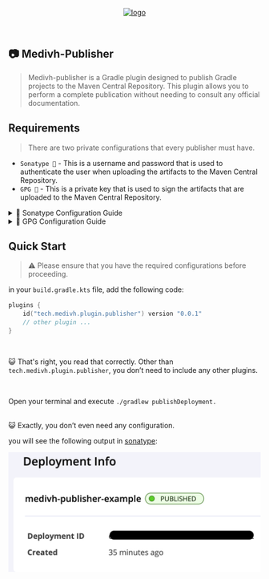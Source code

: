 <p align="center">
  <a href="https://medivh.tech/en/" target="_blank" rel="noopener noreferrer">
    <img width="200" src="https://github.com/user-attachments/assets/697cf38e-83aa-4e88-8280-2bee79a83c2f" alt="logo" />
  </a>
</p>
<br/>

## 📷 Medivh-Publisher

> Medivh-publisher is a Gradle plugin designed to publish Gradle projects to the Maven Central Repository. This plugin allows you to perform a complete publication without needing to consult any official documentation.

## Requirements
> There are two private configurations that every publisher must have.

- `Sonatype 📄` - This is a username and password that is used to authenticate the user when uploading the artifacts to the Maven Central Repository.
- `GPG 🔑` - This is a private key that is used to sign the artifacts that are uploaded to the Maven Central Repository.

<details>
  <summary>📄 Sonatype Configuration Guide</summary>
    
1. Register an account on the https://central.sonatype.com/  (if you don’t have one).

2. Create a name space on the https://central.sonatype.com/publishing/namespaces. The purpose of this step is to prove that you own a domain name that can be published. (which will eventually be the groupId of the published Maven repository,You can directly use GitHub's domain name like: io.github.your-username).
3. Create a token on the https://central.sonatype.com/account. This token will be used to authenticate the user when uploading the artifacts to the Maven Central Repository.
You will get a like this:
```xml
<server>
 <username>username</username>
 <password>password</password>
</server>
```
remember the `username` and `password`.
For security reasons, we store this token in Gradle’s local configuration file (usually located at ~/.gradle/gradle.properties).
```properties
sonatypeUsername=username
sonatypePassword=password
```

> 💯You have completed all the Sonatype configurations.

</details>

<details>
  <summary>🔑 GPG Configuration Guide</summary>

1. You need to refer to the documentation to download the appropriate GnuPG for your system. [link](https://gnupg.org/download/index.html)
2. Open the software you just installed, create a key pair, and upload the public key.
</details>


## Quick Start

> ⚠️ Please ensure that you have the required configurations before proceeding.


in your `build.gradle.kts` file, add the following code:

```kotlin
plugins {
    id("tech.medivh.plugin.publisher") version "0.0.1"
    // other plugin ...
}
```
<br/>

😺 That's right, you read that correctly. Other than `tech.medivh.plugin.publisher`, you don’t need to include any other plugins.

<br/>

Open your terminal and execute `./gradlew publishDeployment.`

<br/>
😺 Exactly, you don’t even need any configuration.
<br/>

you will see the following output in [sonatype](https://central.sonatype.com/publishing/deployments):

![img.png](doc/images/publish-complete.png)
